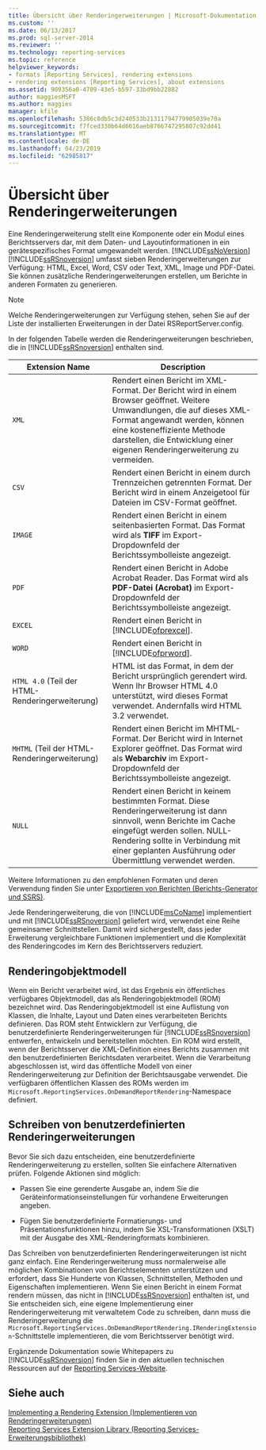 ```yaml
---
title: Übersicht über Renderingerweiterungen | Microsoft-Dokumentation
ms.custom: ''
ms.date: 06/13/2017
ms.prod: sql-server-2014
ms.reviewer: ''
ms.technology: reporting-services
ms.topic: reference
helpviewer_keywords:
- formats [Reporting Services], rendering extensions
- rendering extensions [Reporting Services], about extensions
ms.assetid: 909356a0-4709-43e5-b597-33bd9bb22882
author: maggiesMSFT
ms.author: maggies
manager: kfile
ms.openlocfilehash: 5386c8db5c3d240533b21311794779905039e70a
ms.sourcegitcommit: f7fced330b64d6616aeb8766747295807c92dd41
ms.translationtype: MT
ms.contentlocale: de-DE
ms.lasthandoff: 04/23/2019
ms.locfileid: "62985817"
---
```

# <a name="rendering-extensions-overview"></a>Übersicht über Renderingerweiterungen
  Eine Renderingerweiterung stellt eine Komponente oder ein Modul eines Berichtsservers dar, mit dem Daten- und Layoutinformationen in ein gerätespezifisches Format umgewandelt werden. [!INCLUDE[ssNoVersion](../../../includes/ssnoversion-md.md)] [!INCLUDE[ssRSnoversion](../../../includes/ssrsnoversion-md.md)] umfasst sieben Renderingerweiterungen zur Verfügung: HTML, Excel, Word, CSV oder Text, XML, Image und PDF-Datei. Sie können zusätzliche Renderingerweiterungen erstellen, um Berichte in anderen Formaten zu generieren.  
  
> [!NOTE]  
>  Welche Renderingerweiterungen zur Verfügung stehen, sehen Sie auf der Liste der installierten Erweiterungen in der Datei RSReportServer.config.  
  
 In der folgenden Tabelle werden die Renderingerweiterungen beschrieben, die in [!INCLUDE[ssRSnoversion](../../../includes/ssrsnoversion-md.md)] enthalten sind.  
  
|Extension Name|Description|  
|--------------------|-----------------|  
|`XML`|Rendert einen Bericht im XML-Format. Der Bericht wird in einem Browser geöffnet. Weitere Umwandlungen, die auf dieses XML-Format angewandt werden, können eine kosteneffiziente Methode darstellen, die Entwicklung einer eigenen Renderingerweiterung zu vermeiden.|  
|`CSV`|Rendert einen Bericht in einem durch Trennzeichen getrennten Format. Der Bericht wird in einem Anzeigetool für Dateien im CSV-Format geöffnet.|  
|`IMAGE`|Rendert einen Bericht in einem seitenbasierten Format. Das Format wird als **TIFF** im Export-Dropdownfeld der Berichtssymbolleiste angezeigt.|  
|`PDF`|Rendert einen Bericht in Adobe Acrobat Reader. Das Format wird als **PDF-Datei (Acrobat)** im Export-Dropdownfeld der Berichtssymbolleiste angezeigt.|  
|`EXCEL`|Rendert einen Bericht in [!INCLUDE[ofprexcel](../../../includes/ofprexcel-md.md)].|  
|`WORD`|Rendert einen Bericht in [!INCLUDE[ofprword](../../../includes/ofprword-md.md)].|  
|`HTML 4.0` (Teil der HTML-Renderingerweiterung)|HTML ist das Format, in dem der Bericht ursprünglich gerendert wird. Wenn Ihr Browser HTML 4.0 unterstützt, wird dieses Format verwendet. Andernfalls wird HTML 3.2 verwendet.|  
|`MHTML` (Teil der HTML-Renderingerweiterung)|Rendert einen Bericht im MHTML-Format. Der Bericht wird in Internet Explorer geöffnet. Das Format wird als **Webarchiv** im Export-Dropdownfeld der Berichtssymbolleiste angezeigt.|  
|`NULL`|Rendert einen Bericht in keinem bestimmten Format. Diese Renderingerweiterung ist dann sinnvoll, wenn Berichte im Cache eingefügt werden sollen. NULL-Rendering sollte in Verbindung mit einer geplanten Ausführung oder Übermittlung verwendet werden.|  
  
 Weitere Informationen zu den empfohlenen Formaten und deren Verwendung finden Sie unter [Exportieren von Berichten &#40;Berichts-Generator und SSRS&#41;](../../report-builder/export-reports-report-builder-and-ssrs.md).  
  
 Jede Renderingerweiterung, die von [!INCLUDE[msCoName](../../../includes/msconame-md.md)] implementiert und mit [!INCLUDE[ssRSnoversion](../../../includes/ssrsnoversion-md.md)] geliefert wird, verwendet eine Reihe gemeinsamer Schnittstellen. Damit wird sichergestellt, dass jeder Erweiterung vergleichbare Funktionen implementiert und die Komplexität des Renderingcodes im Kern des Berichtsservers reduziert.  
  
## <a name="rendering-object-model"></a>Renderingobjektmodell  
 Wenn ein Bericht verarbeitet wird, ist das Ergebnis ein öffentliches verfügbares Objektmodell, das als Renderingobjektmodell (ROM) bezeichnet wird. Das Renderingobjektmodell ist eine Auflistung von Klassen, die Inhalte, Layout und Daten eines verarbeiteten Berichts definieren. Das ROM steht Entwicklern zur Verfügung, die benutzerdefinierte Renderingerweiterungen für [!INCLUDE[ssRSnoversion](../../../includes/ssrsnoversion-md.md)] entwerfen, entwickeln und bereitstellen möchten. Ein ROM wird erstellt, wenn der Berichtsserver die XML-Definition eines Berichts zusammen mit den benutzerdefinierten Berichtsdaten verarbeitet. Wenn die Verarbeitung abgeschlossen ist, wird das öffentliche Modell von einer Renderingerweiterung zur Definition der Berichtsausgabe verwendet. Die verfügbaren öffentlichen Klassen des ROMs werden im `Microsoft.ReportingServices.OnDemandReportRendering`-Namespace definiert.  
  
## <a name="writing-custom-rendering-extensions"></a>Schreiben von benutzerdefinierten Renderingerweiterungen  
 Bevor Sie sich dazu entscheiden, eine benutzerdefinierte Renderingerweiterung zu erstellen, sollten Sie einfachere Alternativen prüfen. Folgende Aktionen sind möglich:  
  
-   Passen Sie eine gerenderte Ausgabe an, indem Sie die Geräteinformationseinstellungen für vorhandene Erweiterungen angeben.  
  
-   Fügen Sie benutzerdefinierte Formatierungs- und Präsentationsfunktionen hinzu, indem Sie XSL-Transformationen (XSLT) mit der Ausgabe des XML-Renderingformats kombinieren.  
  
 Das Schreiben von benutzerdefinierten Renderingerweiterungen ist nicht ganz einfach. Eine Renderingerweiterung muss normalerweise alle möglichen Kombinationen von Berichtselementen unterstützen und erfordert, dass Sie Hunderte von Klassen, Schnittstellen, Methoden und Eigenschaften implementieren. Wenn Sie einen Bericht in einem Format rendern müssen, das nicht in [!INCLUDE[ssRSnoversion](../../../includes/ssrsnoversion-md.md)] enthalten ist, und Sie entscheiden sich, eine eigene Implementierung einer Renderingerweiterung mit verwaltetem Code zu schreiben, dann muss die Renderingerweiterung die `Microsoft.ReportingServices.OnDemandReportRendering.IRenderingExtension`-Schnittstelle implementieren, die vom Berichtsserver benötigt wird.  
  
 Ergänzende Dokumentation sowie Whitepapers zu [!INCLUDE[ssRSnoversion](../../../includes/ssrsnoversion-md.md)] finden Sie in den aktuellen technischen Ressourcen auf der [Reporting Services-Website](https://go.microsoft.com/fwlink/?LinkId=19951).  
  
## <a name="see-also"></a>Siehe auch  
 [Implementing a Rendering Extension (Implementieren von Renderingerweiterungen)](implementing-a-rendering-extension.md)   
 [Reporting Services Extension Library (Reporting Services-Erweiterungsbibliothek)](../reporting-services-extension-library.md)  
  
  
